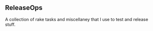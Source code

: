 ## ReleaseOps ##

A collection of rake tasks and miscellaney that I use to test and release stuff.


